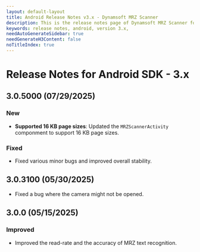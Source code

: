 ```yaml
---
layout: default-layout
title: Android Release Notes v3.x - Dynamsoft MRZ Scanner
description: This is the release notes page of Dynamsoft MRZ Scanner for Android SDK v3.x.
keywords: release notes, android, version 3.x,
needAutoGenerateSidebar: true
needGenerateH3Content: false
noTitleIndex: true
---
```


# Release Notes for Android SDK - 3.x

## 3.0.5000 (07/29/2025)

### New

- **Supported 16 KB page sizes**: Updated the `MRZScannerActivity` componment to support 16 KB page sizes.

### Fixed

- Fixed various minor bugs and improved overall stability.

## 3.0.3100 (05/30/2025)

- Fixed a bug where the camera might not be opened.

## 3.0.0 (05/15/2025)

### Improved

- Improved the read-rate and the accuracy of MRZ text recognition.
